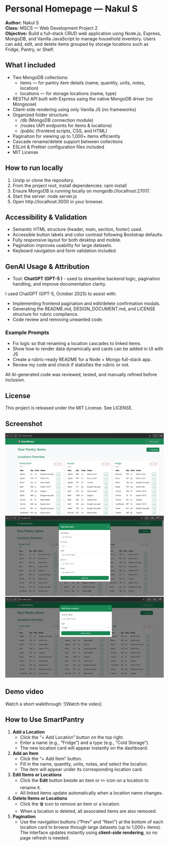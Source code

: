 # Personal Homepage — Nakul S

**Author:** Nakul S  
**Class:** MSCS — Web Development Project 2  
**Objective:** Build a full-stack CRUD web application using Node.js, Express, MongoDB, and Vanilla JavaScript to manage household inventory. Users can add, edit, and delete items grouped by storage locations such as Fridge, Pantry, or Shelf.

## What I included
- Two MongoDB collections:
   - items — for pantry item details (name, quantity, units, notes, location)
   - locations — for storage locations (name, type)
- RESTful API built with Express using the native MongoDB driver (no Mongoose)
- Client-side rendering using only Vanilla JS (no frameworks)
- Organized folder structure:
  - /db (MongoDB connection module)
  - /routes (API endpoints for items & locations)
  - /public (frontend scripts, CSS, and HTML)
- Pagination for viewing up to 1,000+ items efficiently
- Cascade rename/delete support between collections
- ESLint & Prettier configuration files included
- MIT License

## How to run locally
1. Unzip or clone the repository.
2. From the project root, install dependencies:
   npm install
3. Ensure MongoDB is running locally on mongodb://localhost:27017.
4. Start the server:
   node server.js
5. Open http://localhost:3000 in your browser.

## Accessibility & Validation
- Semantic HTML structure (header, main, section, footer) used.
- Accessible button labels and color contrast following Bootstrap defaults.
- Fully responsive layout for both desktop and mobile.
- Pagination improves usability for large datasets.
- Keyboard navigation and form validation included.

## GenAI Usage & Attribution
- Tool: **ChatGPT (GPT-5 )** - used to streamline backend logic, pagination handling, and improve documentation clarity.

I used ChatGPT (GPT-5, October 2025) to assist with:
   - Implementing frontend pagination and edit/delete confirmation modals.
   - Generating the README.md, DESIGN_DOCUMENT.md, and LICENSE structure for rubric compliance.
   - Code review and removing unwanted code.

### Example Prompts
- Fix logic so that renaming a location cascades to linked items.
- Show how to render data dynamically and cards can be added in UI with JS
- Create a rubric-ready README for a Node + Mongo full-stack app.
- Review my code and check if statisfies the rubric or not.

All AI-generated code was reviewed, tested, and manually refined before inclusion.

## License
This project is released under the MIT License. See LICENSE.

## Screenshot
![Homepage screenshot](./Homepage.png)
![Add Item Modal screenshot](./Add-Item.png)
![Add Location Modal screenshot](./Add-Location.png)

## Demo video
Watch a short walkthrough: ![Watch the video]

## How to Use SmartPantry
1. **Add a Location**  
   - Click the “+ Add Location” button on the top right.  
   - Enter a name (e.g., “Fridge”) and a type (e.g., “Cold Storage”).  
   - The new location card will appear instantly on the dashboard.
2. **Add an Item**  
   - Click the “+ Add Item” button.  
   - Fill in the name, quantity, units, notes, and select the location.  
   - The item will appear under its corresponding location card.
3. **Edit Items or Locations**  
   - Click the **Edit** button beside an item or ✏️ icon on a location to rename it.  
   - All linked items update automatically when a location name changes.
4. **Delete Items or Locations**  
   - Click the 🗑️ icon to remove an item or a location.  
   - When a location is deleted, all associated items are also removed.
5. **Pagination**  
   - Use the navigation buttons (“Prev” and “Next”) at the bottom of each location card to browse through large datasets (up to 1,000+ items).
The interface updates instantly using **client-side rendering**, so no page refresh is needed.
